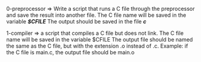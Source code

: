 0-preprocessor => Write a script that runs a C file through the preprocessor and save the result into another file.
	The C file name will be saved in the variable __*$CFILE*__
	The output should be saved in the file __*c*__

1-compiler => a script that compiles a C file but does not link.
	The C file name will be saved in the variable $CFILE
	The output file should be named the same as the C file, but with the extension .o instead of .c.
		Example: if the C file is main.c, the output file should be main.o
